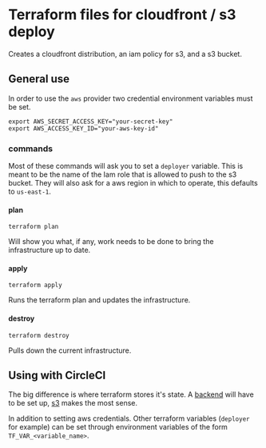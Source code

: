 # Terraform files for cloudfront / s3 deploy

Creates a cloudfront distribution,
an iam policy for s3,
and a s3 bucket.

## General use

In order to use the `aws` provider two credential environment variables must be set.
```
export AWS_SECRET_ACCESS_KEY="your-secret-key"
export AWS_ACCESS_KEY_ID="your-aws-key-id"
```
### commands

Most of these commands will
ask you to set a `deployer`
variable.
This is meant to be the
name of the Iam role
that is allowed to push to the s3 bucket.
They will also ask for a aws region
in which to operate,
this defaults to `us-east-1`.

#### plan
```
terraform plan
```
Will show you what,
if any,
work needs to be done
to bring the infrastructure up to date.

#### apply
```
terraform apply
```
Runs the terraform plan
and updates the infrastructure.

#### destroy
```
terraform destroy
```
Pulls down the current
infrastructure.

## Using with CircleCI

The big difference is
where terraform stores it's state.
A [backend](https://www.terraform.io/docs/backends)
will have to be set up,
[s3](https://www.terraform.io/docs/backends/types/s3.html) makes the most sense.

In addition to setting aws credentials.
Other terraform variables
(`deployer` for example)
can be set through environment variables
of the form `TF_VAR_<variable_name>`.

